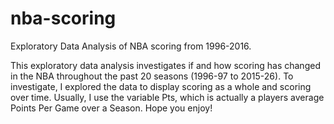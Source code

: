 # nba-scoring
Exploratory Data Analysis of NBA scoring from 1996-2016.

This exploratory data analysis investigates if and how scoring has changed in the NBA throughout the past 20 seasons (1996-97 to 2015-26).
To investigate, I explored the data to display scoring as a whole and scoring over time.
Usually, I use the variable Pts, which is actually a players average Points Per Game over a Season. Hope you enjoy!
